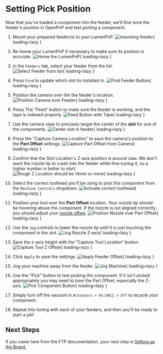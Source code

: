 # Setting Pick Position

Now that you've loaded a component into the feeder, we'll fine-tune the feeder's position in OpenPnP and test picking a component.

1. Mount your prepared feeder(s) to your LumenPnP.
    ![mounting feeder](../4-mounting/img/mounting.gif){ loading=lazy }

2. Re-home your LumenPnP if necessary to make sure its position is accurate.
    ![Home the LumenPnP](../5-openpnp-setup/img/home-machine.png){ loading=lazy }

3. In the `Feeders` tab, select your feeder from the list.
    ![Select Feeder from list](img/select-feeder-from-list.png){ loading=lazy }

4. Press `Find` to update which slot its installed in.
    ![Find Feeder Button](img/find-feeder.png){ loading=lazy }

5. Position the camera over the the feeder's location.
    ![Position Camera over Feeder](img/position-camera-over-feeder.png){ loading=lazy }

6. Press The "Feed" button to make sure the feeder is working, and the tape is indexed properly.
    ![Feed Button with Tape](img/feed-button-2.png){ loading=lazy }

7. Use the camera view to precisely target the center of the **slot** for one of the components.
    ![Center slot in feeder](img/center-component-in-feeder.png){ loading=lazy }

8. Press the "Capture Camera Location" to save the camera's position to the **Part Offset** settings.
    ![Capture Part Offset from Camera](img/capture-camera-offset.png){ loading=lazy }

9. Confirm that the Slot Location's Z-axis position is around `14mm`. We don't want the nozzle tip to crash into the feeder while fine-tuning it, so a higher number is better to start.
    ![Rough Z Location should be 14mm or more](img/rough-z-location.png){ loading=lazy }

10. Select the correct toolhead you'll be using to pick this component from the `Machine Controls` dropdown.
    ![Activate correct toolhead](img/activate-toolhead.png){ loading=lazy }

11. Position your tool over the **Part Offset** location. Your nozzle tip should be hovering above the component. If the nozzle is not aligned correctly, you should adjust your [nozzle offset](../../openpnp/calibration/6-nozzle-offset/index.md).
    ![Position Nozzle over Part Offset](img/position-nozzle-over-offset.png){ loading=lazy }

12. Use the `Jog` controls to lower the nozzle tip until it is just touching the component in the slot.
    ![Jog Nozzle Z-axis](img/jog-nozzle-z.png){ loading=lazy }

13. Save the z-axis height with the "Capture Tool Location" button.
    ![Capture Tool Z Offset](img/capture-tool-z.png){ loading=lazy }

14. Click `Apply` to save the settings.
    ![Apply Feeder Offset](img/apply-feeder-offset.png){ loading=lazy }

15. Jog your machine away from the feeder.
    ![Jog Machine](img/jog-machine-away.png){ loading=lazy }

16. Use the "Pick" button to test picking the component. If it isn't picked appropriately you may need to tune the Part Offset, especially the Z-axis.
    ![Pick Component Button](img/pick-component.png){ loading=lazy }
17. Simply turn off the vacuum in `Actuators > H1:VAC1 > Off` to recycle your component.
18. Repeat this tuning with each of your feeders, and then you'll be ready to start a job!

## Next Steps

If you came here from the FTP documentation, your next step is [Setting up the Board.](../../openpnp/ftp/2-setting-up-the-board/index.md)
